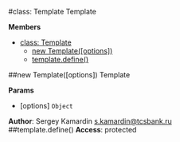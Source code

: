 <a name="Template"></a>
#class: Template
Template

**Members**

* [class: Template](#Template)
  * [new Template([options])](#new_Template)
  * [template.define()](#Template#define)

<a name="new_Template"></a>
##new Template([options])
Template

**Params**

- \[options\] `Object`  

**Author**: Sergey Kamardin <s.kamardin@tcsbank.ru>  
<a name="Template#define"></a>
##template.define()
**Access**: protected  
